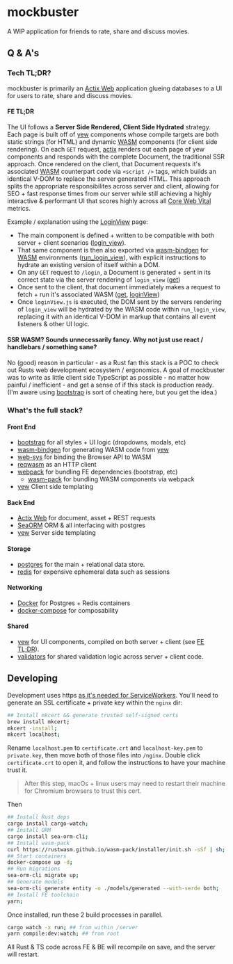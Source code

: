 # mockbuster

A WIP application for friends to rate, share and discuss movies.

## Q & A's

### Tech TL;DR?

mockbuster is primarily an [Actix Web](https://actix.rs/) application glueing databases to a UI for users to rate, share and discuss movies.

#### FE TL;DR

The UI follows a **Server Side Rendered, Client Side Hydrated** strategy. Each page is built off of [yew](https://yew.rs/) components whose compile targets are both static strings (for HTML) and dynamic [WASM](https://webassembly.org/) components (for client side rendering). On each `GET` request, [actix](https://actix.rs/) renders out each page of yew components and responds with the complete Document, the traditional SSR approach. Once rendered on the client, that Document requests it's associated [WASM](https://webassembly.org/) counterpart code via `<script />` tags, which builds an identical V-DOM to replace the server generated HTML. This approach splits the appropriate responsibilites across server and client, allowing for SEO + fast response times from our server while still achieving a highly interactive & performant UI that scores highly across all [Core Web Vital](https://developers.google.com/search/docs/appearance/core-web-vitals) metrics.

Example / explanation using the [LoginView](https://github.com/PatrickMcLennan/mockbuster/tree/main/views/login_view) page:

- The main component is defined + written to be compatible with both server + client scenarios ([login_view](https://github.com/PatrickMcLennan/mockbuster/blob/main/views/login_view/login_view.rs#L11-L155)).
- That same component is then also exported via [wasm-bindgen](https://rustwasm.github.io/docs/wasm-bindgen/) for [WASM](https://webassembly.org/) environments ([run_login_view](https://github.com/PatrickMcLennan/mockbuster/blob/main/views/login_view/login_view.rs#L157-L161)), with explicit instructions to hydrate an existing version of itself within a DOM.
- On any `GET` request to `/login`, a Document is generated + sent in its correct state via the server rendering of `login_view` ([get](https://github.com/PatrickMcLennan/mockbuster/blob/main/server/routes/login/get.rs))
- Once sent to the client, that document immediately makes a request to fetch + run it's associated WASM ([get](https://github.com/PatrickMcLennan/mockbuster/blob/main/server/routes/login/get.rs#L36), [loginView](https://github.com/PatrickMcLennan/mockbuster/blob/main/views/login_view/loginView.ts))
- Once `loginView.js` is executed, the DOM sent by the servers rendering of `login_view` will be hydrated by the WASM code within `run_login_view`, replacing it with an identical V-DOM in markup that contains all event listeners & other UI logic.

#### SSR WASM? Sounds unnecessarily fancy. Why not just use react / handlebars / something sane?

No (good) reason in particular - as a Rust fan this stack is a POC to check out Rusts web development ecosystem / ergonomics. A goal of mockbuster was to write as little client side TypeScript as possible - no matter how painful / inefficient - and get a sense of if this stack is production ready. (I'm aware using [bootstrap](https://getbootstrap.com/) is sort of cheating here, but you get the idea.)

### What's the full stack?

#### Front End

- [bootstrap](https://getbootstrap.com/) for all styles + UI logic (dropdowns, modals, etc)
- [wasm-bindgen](https://rustwasm.github.io/docs/wasm-bindgen/) for generating WASM code from [yew](https://yew.rs/)
- [web-sys](https://crates.io/crates/web-sys) for binding the Browser API to WASM
- [reqwasm](https://crates.io/crates/reqwasm) as an HTTP client
- [webpack](https://webpack.js.org/) for bundling FE dependencies (bootstrap, etc)
  - [wasm-pack](https://rustwasm.github.io/docs/wasm-pack/) for bundling WASM components via webpack
- [yew](https://yew.rs/) Client side templating

#### Back End

- [Actix Web](https://actix.rs/) for document, asset + REST requests
- [SeaORM](https://github.com/SeaQL/sea-orm) ORM & all interfacing with postgres
- [yew](https://yew.rs/) Server side templating

#### Storage

- [postgres](https://www.postgresql.org/) for the main + relational data store.
- [redis](https://redis.io/) for expensive ephemeral data such as sessions

#### Networking

- [Docker](https://docs.docker.com/) for Postgres + Redis containers
- [docker-compose](https://docs.docker.com/compose/) for composability

#### Shared

- [yew](https://yew.rs/) for UI components, compiled on both server + client (see [FE TL;DR](https://github.com/PatrickMcLennan/mockbuster#fe-tldr)).
- [validators](https://crates.io/crates/validators) for shared validation logic across server + client code.

## Developing

Development uses https [as it's needed for ServiceWorkers](https://developer.mozilla.org/en-US/docs/Web/API/Service_Worker_API#:~:text=Service%20workers%20only%20run%20over%20HTTPS%2C%20for%20security%20reasons.%20Most%20significantly%2C%20HTTP%20connections%20are%20susceptible%20to%20malicious%20code%20injection%20by%20man%20in%20the%20middle%20attacks%2C%20and%20such%20attacks%20could%20be%20worse%20if%20allowed%20access%20to%20these%20powerful%20APIs). You'll need to generate an SSL certificate + private key within the `nginx` dir:

```bash
## Install mkcert && generate trusted self-signed certs
brew install mkcert;
mkcert -install;
mkcert localhost;
```

Rename `localhost.pem` to `certificate.crt` and `localhost-key.pem` to `private.key`, then move both of those files into `/nginx`. Double click `certificate.crt` to open it, and follow the instructions to have your machine trust it.

> After this step, macOs + linux users may need to restart their machine for Chromium browsers to trust this cert.

Then

```bash
## Install Rust deps
cargo install cargo-watch;
## Install ORM
cargo install sea-orm-cli;
## Install wasm-pack
curl https://rustwasm.github.io/wasm-pack/installer/init.sh -sSf | sh; // https://rustwasm.github.io/wasm-pack/installer/;
## Start containers
docker-compose up -d;
## Run migrations
sea-orm-cli migrate up;
## Generate models
sea-orm-cli generate entity -o ./models/generated --with-serde both;
## Install FE toolchain
yarn;
```

Once installed, run these 2 build processes in parallel.

```bash
cargo watch -x run; ## from within /server
yarn compile:dev:watch; ## from root
```

All Rust & TS code across FE & BE will recompile on save, and the server will restart.
